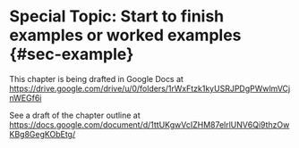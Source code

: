 # Special Topic: Start to finish examples or worked examples {#sec-example}

This chapter is being drafted in Google Docs at
<https://drive.google.com/drive/u/0/folders/1rWxFtzk1kyUSRJPDgPWwlmVCjnWEGf6i>

See a draft of the chapter outline at
<https://docs.google.com/document/d/1ttUKgwVcIZHM87elrlUNV6Qi9thzOwKBg8GegKObEtg/>
